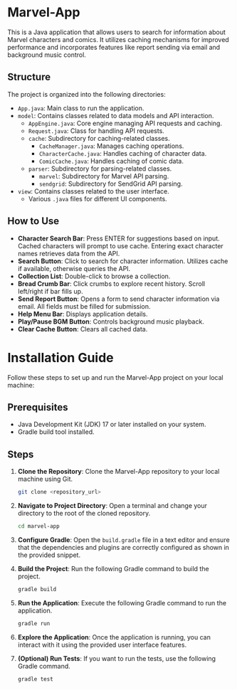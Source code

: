 # Marvel-App

This is a Java application that allows users to search for information about Marvel characters and comics. It utilizes caching mechanisms for improved performance and incorporates features like report sending via email and background music control.

## Structure

The project is organized into the following directories:

- `App.java`: Main class to run the application.
- `model`: Contains classes related to data models and API interaction.
  - `AppEngine.java`: Core engine managing API requests and caching.
  - `Request.java`: Class for handling API requests.
  - `cache`: Subdirectory for caching-related classes.
    - `CacheManager.java`: Manages caching operations.
    - `CharacterCache.java`: Handles caching of character data.
    - `ComicCache.java`: Handles caching of comic data.
  - `parser`: Subdirectory for parsing-related classes.
    - `marvel`: Subdirectory for Marvel API parsing.
    - `sendgrid`: Subdirectory for SendGrid API parsing.
- `view`: Contains classes related to the user interface.
  - Various `.java` files for different UI components.

## How to Use

- **Character Search Bar**: Press ENTER for suggestions based on input. Cached characters will prompt to use cache. Entering exact character names retrieves data from the API.
- **Search Button**: Click to search for character information. Utilizes cache if available, otherwise queries the API.
- **Collection List**: Double-click to browse a collection.
- **Bread Crumb Bar**: Click crumbs to explore recent history. Scroll left/right if bar fills up.
- **Send Report Button**: Opens a form to send character information via email. All fields must be filled for submission.
- **Help Menu Bar**: Displays application details.
- **Play/Pause BGM Button**: Controls background music playback.
- **Clear Cache Button**: Clears all cached data.


# Installation Guide

Follow these steps to set up and run the Marvel-App project on your local machine:

## Prerequisites

- Java Development Kit (JDK) 17 or later installed on your system.
- Gradle build tool installed.

## Steps

1. **Clone the Repository**: Clone the Marvel-App repository to your local machine using Git.

    ```bash
    git clone <repository_url>
    ```

2. **Navigate to Project Directory**: Open a terminal and change your directory to the root of the cloned repository.

    ```bash
    cd marvel-app
    ```

3. **Configure Gradle**: Open the `build.gradle` file in a text editor and ensure that the dependencies and plugins are correctly configured as shown in the provided snippet.

4. **Build the Project**: Run the following Gradle command to build the project.

    ```bash
    gradle build
    ```

5. **Run the Application**: Execute the following Gradle command to run the application.

    ```bash
    gradle run
    ```

6. **Explore the Application**: Once the application is running, you can interact with it using the provided user interface features.

7. **(Optional) Run Tests**: If you want to run the tests, use the following Gradle command.

    ```bash
    gradle test
    ```
